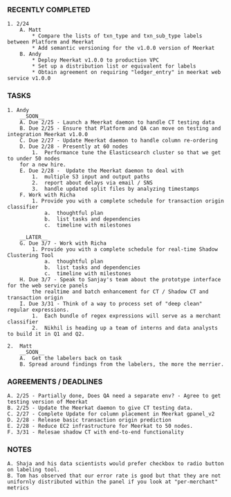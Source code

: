 ### RECENTLY COMPLETED
	1. 2/24
		A. Matt
			* Compare the lists of txn_type and txn_sub_type labels between Platform and Meerkat
			* Add semantic versioning for the v1.0.0 version of Meerkat
		B. Andy
			* Deploy Meerkat v1.0.0 to production VPC
			* Set up a distribution list or equivalent for labels
			* Obtain agreement on requiring "ledger_entry" in meerkat web service v1.0.0

### TASKS
	1. Andy
		__SOON__
		A. Due 2/25 - Launch a Meerkat daemon to handle CT testing data
		B. Due 2/25 - Ensure that Platform and QA can move on testing and integration Meerkat v1.0.0
		C. Due 2/27 - Update Meerkat daemon to handle column re-ordering
		D. Due 2/28 - Presently at 60 nodes
			1.  Performance tune the Elasticsearch cluster so that we get to under 50 nodes
		for a new hire.
		E. Due 2/28 -  Update the Meerkat daemon to deal with
			1.  multiple S3 input and output paths
			2.  report about delays via email / SNS
			3.  handle updated split files by analyzing timestamps
		F. Work with Richa
			1. Provide you with a complete schedule for transaction origin classifier
				a.  thoughtful plan
				b.  list tasks and dependencies
				c.  timeline with milestones

		__LATER__
		G. Due 3/7 - Work with Richa
			1. Provide you with a complete schedule for real-time Shadow Clustering Tool
				a.  thoughtful plan
				b.  list tasks and dependencies
				c.  timeline with milestones
		H. Due 3/7 - Speak to Sanjay's team about the prototype interface for the web service panels
			the realtime and batch enhancement for CT / Shadow CT and transaction origin
		I. Due 3/31 - Think of a way to process set of "deep clean" regular expressions.
			1.  Each bundle of regex expressions will serve as a merchant classifier
			2.  Nikhil is heading up a team of interns and data analysts to build it in Q1 and Q2.

	2.  Matt
		__SOON__
		A.  Get the labelers back on task
		B. Spread around findings from the labelers, the more the merrier.

### AGREEMENTS / DEADLINES
	A. 2/25 - Partially done, Does QA need a separate env? - Agree to get testing version of Meerkat
	B. 2/25 - Update the Meerkat daemon to give CT testing data.
	C. 2/27 - Complete Update for column placement in Meerkat gpanel_v2
	D. 2/28 - Release basic transaction origin prediction
	E. 2/28 - Reduce EC2 infrastructure for Meerkat to 50 nodes.
	F. 3/31 - Relesae shadow CT with end-to-end functionality

### NOTES
	A. Shaja and his data scientists would prefer checkbox to radio button on labeling tool.
	B. Tom has observed that our error rate is good but that they are not unifornly distributed within the panel if you look at "per-merchant" metrics


